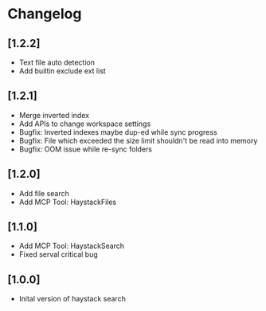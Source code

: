 # Changelog

## [1.2.2]
- Text file auto detection
- Add builtin exclude ext list

## [1.2.1]
- Merge inverted index
- Add APIs to change workspace settings
- Bugfix: Inverted indexes maybe dup-ed while sync progress
- Bugfix: File which exceeded the size limit shouldn't be read into memory
- Bugfix: OOM issue while re-sync folders

## [1.2.0]
- Add file search
- Add MCP Tool: HaystackFiles

## [1.1.0]
- Add MCP Tool: HaystackSearch
- Fixed serval critical bug

## [1.0.0]
- Inital version of haystack search
